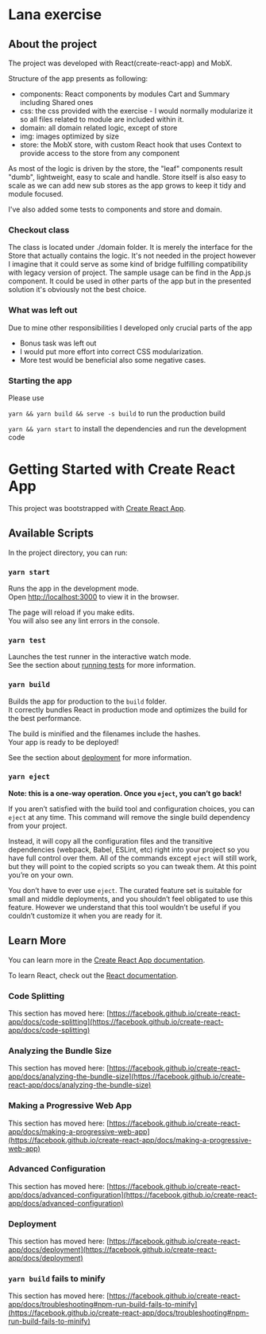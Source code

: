# Lana exercise

## About the project

The project was developed with React(create-react-app) and MobX.

Structure of the app presents as following:

* components: React components by modules Cart and Summary including Shared ones
* css: the css provided with the exercise - I would normally modularize it so all files related to module are included within it.
* domain: all domain related logic, except of store
* img: images optimized by size
* store: the MobX store, with custom React hook that uses Context to provide access to the store from any component

As most of the logic is driven by the store, the "leaf" components result "dumb", lightweight, easy to scale and handle. 
Store itself is also easy to scale as we can add new sub stores as the app grows to keep it tidy and module focused.

I've also added some tests to components and store and domain. 

### Checkout class
The class is located under ./domain folder. It is merely the interface for the Store that actually contains the logic. It's not needed in the project however I imagine that it could serve as some kind of bridge fulfilling compatibility with legacy version of project. The sample usage can be find in the App.js component.
It could be used in other parts of the app but in the presented solution it's obviously not the best choice.

### What was left out
 Due to mine other responsibilities I developed only crucial parts of the app
* Bonus task was left out
* I would put more effort into correct CSS modularization.
* More test would be beneficial also some negative cases.

### Starting the app
Please use

`yarn && yarn build && serve -s build` to run the production build
 
`yarn && yarn start` to install the dependencies and run the development code



 
# Getting Started with Create React App

This project was bootstrapped with [Create React App](https://github.com/facebook/create-react-app).

## Available Scripts

In the project directory, you can run:

### `yarn start`

Runs the app in the development mode.\
Open [http://localhost:3000](http://localhost:3000) to view it in the browser.

The page will reload if you make edits.\
You will also see any lint errors in the console.

### `yarn test`

Launches the test runner in the interactive watch mode.\
See the section about [running tests](https://facebook.github.io/create-react-app/docs/running-tests) for more information.

### `yarn build`

Builds the app for production to the `build` folder.\
It correctly bundles React in production mode and optimizes the build for the best performance.

The build is minified and the filenames include the hashes.\
Your app is ready to be deployed!

See the section about [deployment](https://facebook.github.io/create-react-app/docs/deployment) for more information.

### `yarn eject`

**Note: this is a one-way operation. Once you `eject`, you can’t go back!**

If you aren’t satisfied with the build tool and configuration choices, you can `eject` at any time. This command will remove the single build dependency from your project.

Instead, it will copy all the configuration files and the transitive dependencies (webpack, Babel, ESLint, etc) right into your project so you have full control over them. All of the commands except `eject` will still work, but they will point to the copied scripts so you can tweak them. At this point you’re on your own.

You don’t have to ever use `eject`. The curated feature set is suitable for small and middle deployments, and you shouldn’t feel obligated to use this feature. However we understand that this tool wouldn’t be useful if you couldn’t customize it when you are ready for it.

## Learn More

You can learn more in the [Create React App documentation](https://facebook.github.io/create-react-app/docs/getting-started).

To learn React, check out the [React documentation](https://reactjs.org/).

### Code Splitting

This section has moved here: [https://facebook.github.io/create-react-app/docs/code-splitting](https://facebook.github.io/create-react-app/docs/code-splitting)

### Analyzing the Bundle Size

This section has moved here: [https://facebook.github.io/create-react-app/docs/analyzing-the-bundle-size](https://facebook.github.io/create-react-app/docs/analyzing-the-bundle-size)

### Making a Progressive Web App

This section has moved here: [https://facebook.github.io/create-react-app/docs/making-a-progressive-web-app](https://facebook.github.io/create-react-app/docs/making-a-progressive-web-app)

### Advanced Configuration

This section has moved here: [https://facebook.github.io/create-react-app/docs/advanced-configuration](https://facebook.github.io/create-react-app/docs/advanced-configuration)

### Deployment

This section has moved here: [https://facebook.github.io/create-react-app/docs/deployment](https://facebook.github.io/create-react-app/docs/deployment)

### `yarn build` fails to minify

This section has moved here: [https://facebook.github.io/create-react-app/docs/troubleshooting#npm-run-build-fails-to-minify](https://facebook.github.io/create-react-app/docs/troubleshooting#npm-run-build-fails-to-minify)
